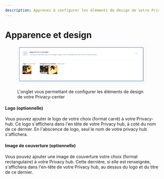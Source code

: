 ```yaml
---
description: Apprenez à configurer les éléments de design de votre Privacy hub
---
```


# Apparence et design

<figure><img src="../../../.gitbook/assets/image (401).png" alt=""><figcaption><p>L'onglet vous permettant de configurer les éléments de design de votre Privacy-center</p></figcaption></figure>

#### Logo (optionnelle)

Vous pouvez ajouter le logo de votre choix (format carré) à votre Privacy-hub. Ce logo s'affichera dans l'en tête de votre Privacy hub, à coté du nom de ce dernier. En l'abscence de logo, seul le nom de votre privacy hub s'affichera.

#### Image de couverture (optionnelle)

Vous pouvez ajouter une image de couverture votre choix (format rectangulaire) à votre Privacy hub. Cette dernière, si elle est renseignée, s'affichera dans l'en-tête de votre Privacy hub, au dessus du logo et du titre de ce dernier.
